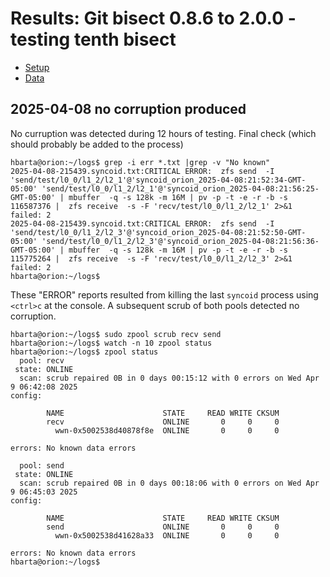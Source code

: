# Results: Git bisect 0.8.6 to 2.0.0 - testing tenth bisect

* [Setup](./setup.md)
* [Data](./data.md)

## 2025-04-08 no corruption produced

No curruption was detected during 12 hours of testing. Final check (which should probably be added to the process)

```text
hbarta@orion:~/logs$ grep -i err *.txt |grep -v "No known"
2025-04-08-215439.syncoid.txt:CRITICAL ERROR:  zfs send  -I 'send/test/l0_0/l1_2/l2_1'@'syncoid_orion_2025-04-08:21:52:34-GMT-05:00' 'send/test/l0_0/l1_2/l2_1'@'syncoid_orion_2025-04-08:21:56:25-GMT-05:00' | mbuffer  -q -s 128k -m 16M | pv -p -t -e -r -b -s 116587376 |  zfs receive  -s -F 'recv/test/l0_0/l1_2/l2_1' 2>&1 failed: 2
2025-04-08-215439.syncoid.txt:CRITICAL ERROR:  zfs send  -I 'send/test/l0_0/l1_2/l2_3'@'syncoid_orion_2025-04-08:21:52:50-GMT-05:00' 'send/test/l0_0/l1_2/l2_3'@'syncoid_orion_2025-04-08:21:56:36-GMT-05:00' | mbuffer  -q -s 128k -m 16M | pv -p -t -e -r -b -s 115775264 |  zfs receive  -s -F 'recv/test/l0_0/l1_2/l2_3' 2>&1 failed: 2
hbarta@orion:~/logs$ 
```

These "ERROR" reports resulted from killing the last `syncoid` process using `<ctrl>c` at the console. A subsequent scrub of both pools detected no corruption.

```text
hbarta@orion:~/logs$ sudo zpool scrub recv send
hbarta@orion:~/logs$ watch -n 10 zpool status
hbarta@orion:~/logs$ zpool status
  pool: recv
 state: ONLINE
  scan: scrub repaired 0B in 0 days 00:15:12 with 0 errors on Wed Apr  9 06:42:08 2025
config:

        NAME                      STATE     READ WRITE CKSUM
        recv                      ONLINE       0     0     0
          wwn-0x5002538d40878f8e  ONLINE       0     0     0

errors: No known data errors

  pool: send
 state: ONLINE
  scan: scrub repaired 0B in 0 days 00:18:06 with 0 errors on Wed Apr  9 06:45:03 2025
config:

        NAME                      STATE     READ WRITE CKSUM
        send                      ONLINE       0     0     0
          wwn-0x5002538d41628a33  ONLINE       0     0     0

errors: No known data errors
hbarta@orion:~/logs$ 
```
